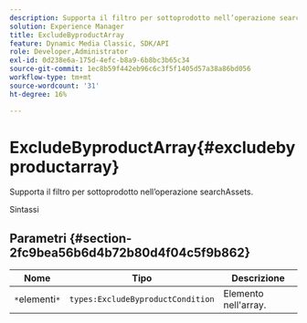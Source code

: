 ```yaml
---
description: Supporta il filtro per sottoprodotto nell’operazione searchAssets.
solution: Experience Manager
title: ExcludeByproductArray
feature: Dynamic Media Classic, SDK/API
role: Developer,Administrator
exl-id: 0d238e6a-175d-4efc-b8a9-6b8bc3b65c34
source-git-commit: 1ec8b59f442eb96c6c3f5f1405d57a38a86bd056
workflow-type: tm+mt
source-wordcount: '31'
ht-degree: 16%

---
```


# ExcludeByproductArray{#excludebyproductarray}

Supporta il filtro per sottoprodotto nell’operazione searchAssets.

Sintassi

## Parametri {#section-2fc9bea56b6d4b72b80d4f04c5f9b862}

| Nome | Tipo | Descrizione |
|---|---|---|
| `*`elementi`*` | `types:ExcludeByproductCondition` | Elemento nell&#39;array. |
